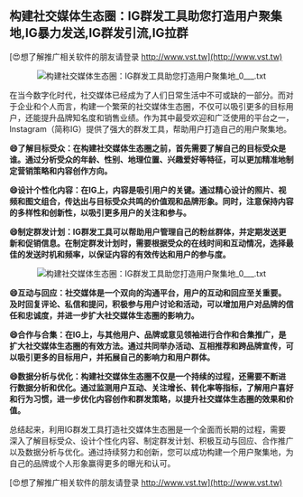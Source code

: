## **构建社交媒体生态圈：IG群发工具助您打造用户聚集地,IG暴力发送,IG群发引流,IG拉群**

[😍想了解推广相关软件的朋友请登录 http://www.vst.tw](http://www.vst.tw)

 <center><img src="https://vst.tw/MP4/tuiguang/png/7.png" alt="构建社交媒体生态圈：IG群发工具助您打造用户聚集地_0___.txt"></center>

在当今数字化时代，社交媒体已经成为了人们日常生活中不可或缺的一部分。而对于企业和个人而言，构建一个繁荣的社交媒体生态圈，不仅可以吸引更多的目标用户，还能提升品牌知名度和销售业绩。作为其中最受欢迎和广泛使用的平台之一，Instagram（简称IG）提供了强大的群发工具，帮助用户打造自己的用户聚集地。

**😄了解目标受众：在构建社交媒体生态圈之前，首先需要了解自己的目标受众是谁。通过分析受众的年龄、性别、地理位置、兴趣爱好等特征，可以更加精准地制定营销策略和内容创作方向。**

**😄设计个性化内容：在IG上，内容是吸引用户的关键。通过精心设计的照片、视频和图文组合，传达出与目标受众共鸣的价值观和品牌形象。同时，注意保持内容的多样性和创新性，以吸引更多用户的关注和参与。**

**😄制定群发计划：IG群发工具可以帮助用户管理自己的粉丝群体，并定期发送更新和促销信息。在制定群发计划时，需要根据受众的在线时间和互动情况，选择最佳的发送时机和频率，以保证内容的有效传达和用户的参与度。**

 <center><img src="https://vst.tw/MP4/tuiguang/png/6.png" alt="构建社交媒体生态圈：IG群发工具助您打造用户聚集地_0___.txt"></center>

**😄互动与回应：社交媒体是一个双向的沟通平台，用户的互动和回应至关重要。及时回复评论、私信和提问，积极参与用户讨论和活动，可以增加用户对品牌的信任和忠诚度，并进一步扩大社交媒体生态圈的影响力。**

**😄合作与合集：在IG上，与其他用户、品牌或意见领袖进行合作和合集推广，是扩大社交媒体生态圈的有效方法。通过共同举办活动、互相推荐和跨品牌宣传，可以吸引更多的目标用户，并拓展自己的影响力和用户群体。**

**😄数据分析与优化：构建社交媒体生态圈不仅是一个持续的过程，还需要不断进行数据分析和优化。通过监测用户互动、关注增长、转化率等指标，了解用户喜好和行为习惯，进一步优化内容创作和群发策略，以提升社交媒体生态圈的效果和价值。**

总结起来，利用IG群发工具打造社交媒体生态圈是一个全面而长期的过程，需要深入了解目标受众、设计个性化内容、制定群发计划、积极互动与回应、合作推广以及数据分析与优化。通过持续努力和创新，您可以成功构建一个用户聚集地，为自己的品牌或个人形象赢得更多的曝光和认可。

[😍想了解推广相关软件的朋友请登录 http://www.vst.tw](http://www.vst.tw)



